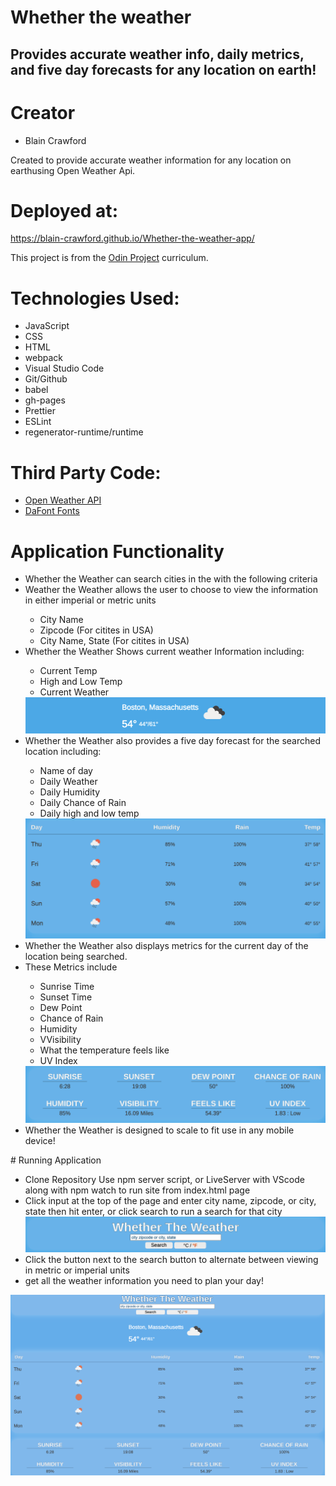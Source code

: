 # Whether the weather
## Provides accurate weather info, daily metrics, and five day forecasts for any location on earth!

# Creator
  - Blain Crawford

Created to provide accurate weather information for any location on earthusing Open Weather Api.

# Deployed at:
 https://blain-crawford.github.io/Whether-the-weather-app/

 This project is from the <a href="https://www.theodinproject.com/">Odin Project</a> curriculum.

 # Technologies Used:

 -  JavaScript
 -  CSS
 -  HTML
 -  webpack
 -  Visual Studio Code
 -  Git/Github
 -  babel
 -  gh-pages
 -  Prettier
 -  ESLint
 -  regenerator-runtime/runtime

 # Third Party Code:

 -  <a href="https://openweathermap.org/">Open Weather API</a>
 -  <a href="https://dafont.com">DaFont Fonts</a>

 # Application Functionality
 <ul> 
  <li> Whether the Weather can search cities in the with the following criteria</li>
  <li>Weather the Weather allows the user to choose to view the information in either imperial or metric units</li>
    <ul>
      <li>City Name</li>
      <li>Zipcode (For citites in USA)</li>
      <li>
      City Name, State (For citites in USA)
      </li>
    </ul>
  <li>Whether the Weather Shows current weather Information including:</li>
    <ul>
      <li>Current Temp</li>
      <li>High and Low Temp</li>
      <li>Current Weather</li>
    </ul>
    <img
      src="./src/images/current-weather.png"
    />
  <li>Whether the Weather also provides a five day forecast for the searched location including:</li>
    <ul>
      <li>Name of day</li>
      <li>Daily Weather</li>
      <li>Daily Humidity</li>
      <li>Daily Chance of Rain</li>
      <li>Daily high and low temp</li>
    </ul>
    <img
      src="./src/images/five-day-forecast.png"
    />
  <li>Whether the Weather also displays metrics for the current day of the location being searched.</li>
  <li>These Metrics include</li>
    <ul>
      <li>Sunrise Time</li>
      <li>Sunset Time</li>
      <li>Dew Point</li>
      <li>Chance of Rain</li>
      <li>Humidity</li>
      <li>VVisibility</li>
      <li>
        What the temperature feels like
      </li>
      <li>UV Index</li>
    </ul>
    <img
      src="./src/images/daily-metrics.png"
    />
  <li>Whether the Weather is designed to scale to fit use in any mobile device!</li>
</ul>
# Running Application

- Clone Repository
Use npm server script, or LiveServer with VScode along with npm watch to run site from index.html page
- Click input at the top of the page and enter city name, zipcode, or city, state then hit enter, or click search to run a search for that city
<img 
  src="./src/images/search-form.png" 
 />
- Click the button next to the search button to alternate between viewing in metric or imperial units
- get all the weather information you need to plan your day!  

<img 
  src="./src/images/full-app.png"
/>
